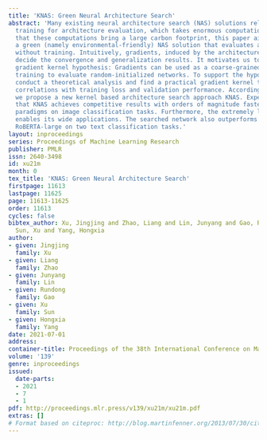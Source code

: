 ```yaml
---
title: 'KNAS: Green Neural Architecture Search'
abstract: 'Many existing neural architecture search (NAS) solutions rely on downstream
  training for architecture evaluation, which takes enormous computations. Considering
  that these computations bring a large carbon footprint, this paper aims to explore
  a green (namely environmental-friendly) NAS solution that evaluates architectures
  without training. Intuitively, gradients, induced by the architecture itself, directly
  decide the convergence and generalization results. It motivates us to propose the
  gradient kernel hypothesis: Gradients can be used as a coarse-grained proxy of downstream
  training to evaluate random-initialized networks. To support the hypothesis, we
  conduct a theoretical analysis and find a practical gradient kernel that has good
  correlations with training loss and validation performance. According to this hypothesis,
  we propose a new kernel based architecture search approach KNAS. Experiments show
  that KNAS achieves competitive results with orders of magnitude faster than “train-then-test”
  paradigms on image classification tasks. Furthermore, the extremely low search cost
  enables its wide applications. The searched network also outperforms strong baseline
  RoBERTA-large on two text classification tasks.'
layout: inproceedings
series: Proceedings of Machine Learning Research
publisher: PMLR
issn: 2640-3498
id: xu21m
month: 0
tex_title: 'KNAS: Green Neural Architecture Search'
firstpage: 11613
lastpage: 11625
page: 11613-11625
order: 11613
cycles: false
bibtex_author: Xu, Jingjing and Zhao, Liang and Lin, Junyang and Gao, Rundong and
  Sun, Xu and Yang, Hongxia
author:
- given: Jingjing
  family: Xu
- given: Liang
  family: Zhao
- given: Junyang
  family: Lin
- given: Rundong
  family: Gao
- given: Xu
  family: Sun
- given: Hongxia
  family: Yang
date: 2021-07-01
address:
container-title: Proceedings of the 38th International Conference on Machine Learning
volume: '139'
genre: inproceedings
issued:
  date-parts:
  - 2021
  - 7
  - 1
pdf: http://proceedings.mlr.press/v139/xu21m/xu21m.pdf
extras: []
# Format based on citeproc: http://blog.martinfenner.org/2013/07/30/citeproc-yaml-for-bibliographies/
---
```

